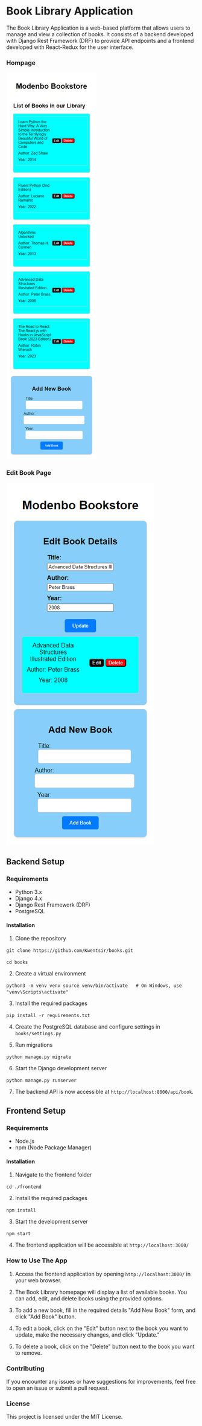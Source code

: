# Book Library Application

The Book Library Application is a web-based platform that allows users to manage and view a collection of books. It consists of a backend developed with Django Rest Framework (DRF) to provide API endpoints and a frontend developed with React-Redux for the user interface.

### Hompage
![Homepage](screencapture-localhost-3000-2023-07-22-10_18_44.png)

### Edit Book Page
![Edit Book Page](screencapture-localhost-3000-edit-15-2023-07-22-10_07_13.png)


## Backend Setup

### Requirements
- Python 3.x
- Django 4.x
- Django Rest Framework (DRF)
- PostgreSQL

#### Installation

1. Clone the repository

`git clone https://github.com/Kwentsir/books.git`

`cd books`

2. Create a virtual environment

`python3 -m venv venv source venv/bin/activate   # On Windows, use "venv\Scripts\activate"`


3. Install the required packages

`pip install -r requirements.txt`

4. Create the PostgreSQL database and configure settings in `books/settings.py`

5. Run migrations

`python manage.py migrate`

6. Start the Django development server

`python manage.py runserver`

7. The backend API is now accessible at `http://localhost:8000/api/book`.


## Frontend Setup

### Requirements
- Node.js
- npm (Node Package Manager)

#### Installation

1. Navigate to the frontend folder

`cd ./frontend`

2. Install the required packages

`npm install`

3. Start the development server

`npm start`

4. The frontend application will be accessible at `http://localhost:3000/`


### How to Use The App
1. Access the frontend application by opening `http://localhost:3000/` in your web browser.

2. The Book Library homepage will display a list of available books. You can add, edit, and delete books using the provided options.

3. To add a new book, fill in the required details "Add New Book" form, and click "Add Book" button.

4. To edit a book, click on the "Edit" button next to the book you want to update, make the necessary changes, and click "Update."

5. To delete a book, click on the "Delete" button next to the book you want to remove.


### Contributing
If you encounter any issues or have suggestions for improvements, feel free to open an issue or submit a pull request.


### License
This project is licensed under the MIT License.